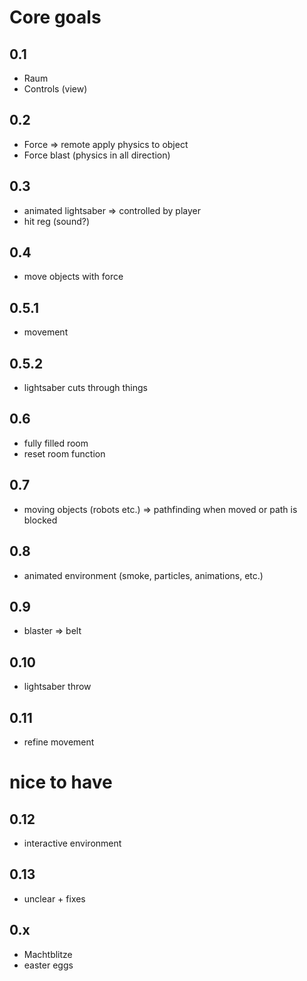   # Core goals 
## 0.1 
- Raum
- Controls (view)
## 0.2
- Force => remote apply physics to object
- Force blast (physics in all direction)
## 0.3 
- animated lightsaber => controlled by player
- hit reg (sound?)
## 0.4 
- move objects with force
## 0.5.1 
- movement 
## 0.5.2
- lightsaber cuts through things
## 0.6
- fully filled room
- reset room function
## 0.7
- moving objects (robots etc.) => pathfinding when moved or path is blocked
## 0.8
- animated environment (smoke, particles, animations, etc.)
## 0.9 
- blaster => belt
## 0.10 
- lightsaber throw
## 0.11 
- refine movement 

# nice to have 
## 0.12
- interactive environment 
## 0.13
- unclear + fixes

## 0.x
- Machtblitze
- easter eggs

